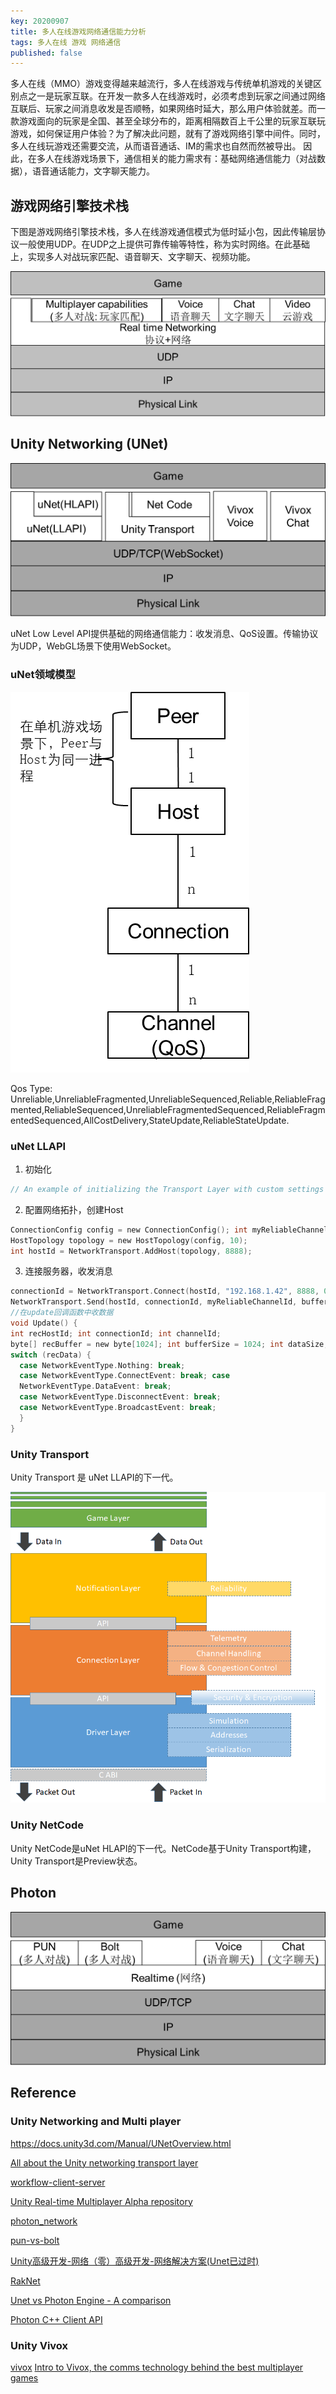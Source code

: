 ```yaml
---
key: 20200907
title: 多人在线游戏网络通信能力分析
tags: 多人在线 游戏 网络通信
published: false
---
```


多人在线（MMO）游戏变得越来越流行，多人在线游戏与传统单机游戏的关键区别点之一是玩家互联。在开发一款多人在线游戏时，必须考虑到玩家之间通过网络互联后、玩家之间消息收发是否顺畅，如果网络时延大，那么用户体验就差。而一款游戏面向的玩家是全国、甚至全球分布的，距离相隔数百上千公里的玩家互联玩游戏，如何保证用户体验？为了解决此问题，就有了游戏网络引擎中间件。同时，多人在线玩游戏还需要交流，从而语音通话、IM的需求也自然而然被导出。
因此，在多人在线游戏场景下，通信相关的能力需求有：基础网络通信能力（对战数据），语音通话能力，文字聊天能力。<!--more-->

## 游戏网络引擎技术栈

下图是游戏网络引擎技术栈，多人在线游戏通信模式为低时延小包，因此传输层协议一般使用UDP。在UDP之上提供可靠传输等特性，称为实时网络。在此基础上，实现多人对战玩家匹配、语音聊天、文字聊天、视频功能。

![](/images/game-networking/game-networking-1.png)

## Unity Networking (UNet)

![](/images/game-networking/game-networking-unity.png)

uNet Low Level API提供基础的网络通信能力：收发消息、QoS设置。传输协议为UDP，WebGL场景下使用WebSocket。

### uNet领域模型

![](/images/game-networking/game-networking-unity-2.png)

Qos Type: Unreliable,UnreliableFragmented,UnreliableSequenced,Reliable,ReliableFragmented,ReliableSequenced,UnreliableFragmentedSequenced,ReliableFragmentedSequenced,AllCostDelivery,StateUpdate,ReliableStateUpdate.

### uNet LLAPI

1. 初始化

```c
// An example of initializing the Transport Layer with custom settings GlobalConfig gConfig = new GlobalConfig(); gConfig.MaxPacketSize = 500; NetworkTransport.Init(gConfig);

```

2. 配置网络拓扑，创建Host

```c
ConnectionConfig config = new ConnectionConfig(); int myReliableChannelId = config.AddChannel(QosType.Reliable); int myUnreliableChannelId = config.AddChannel(QosType.Unreliable);
HostTopology topology = new HostTopology(config, 10);
int hostId = NetworkTransport.AddHost(topology, 8888);

```

3. 连接服务器，收发消息

```c
connectionId = NetworkTransport.Connect(hostId, "192.168.1.42", 8888, 0, out error);
NetworkTransport.Send(hostId, connectionId, myReliableChannelId, buffer, bufferLength, out error);
//在update回调函数中收数据
void Update() { 
int recHostId; int connectionId; int channelId; 
byte[] recBuffer = new byte[1024]; int bufferSize = 1024; int dataSize; byte error; NetworkEventType recData = NetworkTransport.Receive(out recHostId, out connectionId, out channelId, recBuffer, bufferSize, out dataSize, out error); 
switch (recData) { 
  case NetworkEventType.Nothing: break; 
  case NetworkEventType.ConnectEvent: break; case 
  NetworkEventType.DataEvent: break; 
  case NetworkEventType.DisconnectEvent: break; 
  case NetworkEventType.BroadcastEvent: break; 
  } 
}

```

### Unity Transport

Unity Transport 是 uNet LLAPI的下一代。

![](/images/game-networking/game-networking-unit-transport.png)

### Unity NetCode

Unity NetCode是uNet HLAPI的下一代。NetCode基于Unity Transport构建，Unity Transport是Preview状态。

## Photon

![](/images/game-networking/game-networking-photon.png)

## Reference

### Unity Networking and Multi player

https://docs.unity3d.com/Manual/UNetOverview.html

[All about the Unity networking transport layer](https://blogs.unity3d.com/2014/06/11/all-about-the-unity-networking-transport-layer/)

[workflow-client-server](https://docs.unity3d.com/Packages/com.unity.transport@0.4/manual/workflow-client-server.html)

[Unity Real-time Multiplayer Alpha repository](https://github.com/Unity-Technologies/multiplayer)

[photon_network](https://doc-api.photonengine.com/en/pun/v2/class_photon_1_1_pun_1_1_photon_network.html)

[pun-vs-bolt](https://doc.photonengine.com/en-us/pun/current/reference/pun-vs-bolt)

[Unity高级开发-网络（零）高级开发-网络解决方案(Unet已过时)](https://www.jianshu.com/p/a5c0844a0590)

[RakNet](https://github.com/facebookarchive/RakNet)

[Unet vs Photon Engine - A comparison](https://www.youtube.com/watch?v=xLECRl1eyGk)

[Photon C++ Client API](https://doc-api.photonengine.com/en/cpp/current/a05875.html)

### Unity Vivox

[vivox](https://unity.com/products/vivox)
[Intro to Vivox, the comms technology behind the best multiplayer games](http://uniteseoul.com/2019/PDF/D2T2S7.pdf)